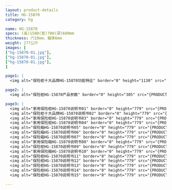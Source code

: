```yaml
---
layout: product-details
title: HG-15870
category: hg

name: HG-15870
specs: (高)1580(宽)700(深)600mm
thickness: 门10mm，箱体6mm
weight: 277公斤
images: [
["hg-15870-01.jpg"],
["hg-15870-01.jpg"],
["hg-15870-01.jpg"],
]

page1: |
  <img alt="保险柜十大品牌HG-15870功能特征" border="0" height="1130" src="{PRODUCT_IMAGES}products/hg-gn.jpg" width="538" />

page2: |
  <img alt="保险柜HG-15870产品参数" border="0" height="305" src="{PRODUCT_IMAGES}products/hg-cpcs.jpg" width="538" />

page3: |
  <img alt="家用保险柜HG-15870说明书01" border="0" height="779" src="{PRODUCT_IMAGES}products/hg-sm01.jpg" width="528" /><br />
  <img alt="保险柜十大品牌HG-15870说明书02" border="0" height="779" src="{PRODUCT_IMAGES}products/hg-sm02.jpg" width="528" /><br />
  <img alt="家用保险柜HG-15870说明书03" border="0" height="779" src="{PRODUCT_IMAGES}products/hg-sm03.jpg" width="528" /><br />
  <img alt="家用保险柜HG-15870说明书04" border="0" height="779" src="{PRODUCT_IMAGES}products/hg-sm04.jpg" width="528" /><br />
  <img alt="保险箱HG-15870说明书05" border="0" height="779" src="{PRODUCT_IMAGES}products/hg-sm05.jpg" width="528" /><br />
  <img alt="保险箱HG-15870说明书06" border="0" height="779" src="{PRODUCT_IMAGES}products/hg-sm06.jpg" width="528" /><br />
  <img alt="保险箱HG-15870说明书07" border="0" height="779" src="{PRODUCT_IMAGES}products/hg-sm07.jpg" width="528" /><br />
  <img alt="家用保险箱HG-15870说明书08" border="0" height="779" src="{PRODUCT_IMAGES}products/hg-sm08.jpg" width="528" /><br />
  <img alt="保险柜HG-15870说明书09" border="0" height="779" src="{PRODUCT_IMAGES}products/hg-sm09.jpg" width="528" /><br />
  <img alt="家用保险箱HG-15870说明书10" border="0" height="779" src="{PRODUCT_IMAGES}products/hg-sm10.jpg" width="528" /><br />
  <img alt="保险柜HG-15870说明书11" border="0" height="779" src="{PRODUCT_IMAGES}products/hg-sm11.jpg" width="528" /><br />
  <img alt="保险柜HG-15870说明书12" border="0" height="779" src="{PRODUCT_IMAGES}products/hg-sm12.jpg" width="528" /><br />
  <img alt="保险柜HG-15870说明书13" border="0" height="779" src="{PRODUCT_IMAGES}products/hg-sm13.jpg" width="528" /><br />
  <img alt="保险柜HG-15870说明书14" border="0" height="779" src="{PRODUCT_IMAGES}products/hg-sm14.jpg" width="528" /><br />
  <img alt="保险柜HG-15870说明书15" border="0" height="779" src="{PRODUCT_IMAGES}products/hg-sm15.jpg" width="528" />

---
```

